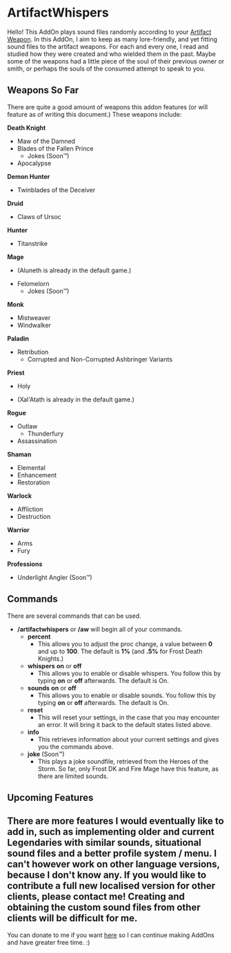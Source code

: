 # ArtifactWhispers
Hello! This AddOn plays sound files randomly according to your [Artifact Weapon](http://battle.net/wow/en/game/artifacts/). In this AddOn, I aim to keep as many lore-friendly, and yet fitting sound files to the artifact weapons. For each and every one, I read and studied how they were created and who wielded them in the past. Maybe some of the weapons had a little piece of the soul of their previous owner or smith, or perhaps the souls of the consumed attempt to speak to you.
## Weapons So Far
There are quite a good amount of weapons this addon features (or will feature as of writing this document.)
These weapons include:

**Death Knight**
* Maw of the Damned
* Blades of the Fallen Prince
  + Jokes (Soon™)
* Apocalypse

**Demon Hunter**
* Twinblades of the Deceiver

**Druid**
* Claws of Ursoc

**Hunter**
* Titanstrike

**Mage**
- (Aluneth is already in the default game.)
* Felomelorn
  + Jokes (Soon™)

**Monk**
* Mistweaver
* Windwalker

**Paladin**
* Retribution
  - Corrupted and Non-Corrupted Ashbringer Variants

**Priest**
* Holy
- (Xal'Atath is already in the default game.)

**Rogue**
* Outlaw
  - Thunderfury
* Assassination

**Shaman**
* Elemental
* Enhancement
* Restoration

**Warlock**
* Affliction
* Destruction

**Warrior**
* Arms
* Fury

**Professions**
* Underlight Angler (Soon™)

## Commands
There are several commands that can be used.
* **/artifactwhispers** or **/aw** will begin all of your commands.
  * **percent**
    - This allows you to adjust the proc change, a value between **0** and up to **100**. The default is **1%** (and **.5%** for Frost Death Knights.)
  * **whispers** **on** or **off**
    - This allows you to enable or disable whispers. You follow this by typing **on** or **off** afterwards. The default is On.
  * **sounds** **on** or **off**
    - This allows you to enable or disable sounds. You follow this by typing **on** or **off** afterwards. The default is On.
  * **reset**
    - This will reset your settings, in the case that you may encounter an error. It will bring it back to the default states listed above.
  * **info**
    - This retrieves information about your current settings and gives you the commands above.
  * **joke** (Soon™)
    - This plays a joke soundfile, retrieved from the Heroes of the Storm. So far, only Frost DK and Fire Mage have this feature, as there are limited sounds.
  
## Upcoming Features
There are more features I would eventually like to add in, such as implementing older and current Legendaries with similar sounds, situational sound files and a better profile system / menu. I **can't** however work on other language versions, because I don't know any. If you would like to contribute a full new localised version for other clients, please contact me! Creating and obtaining the custom sound files from other clients will be difficult for me.
--
You can donate to me if you want [here](https://www.paypal.com/cgi-bin/webscr?cmd=_donations&business=JVKD48P6U3TLU&lc=US&item_name=Development%20and%20Maintenance%20of%20AddOns&currency_code=USD&bn=PP%2dDonationsBF%3abtn_donateCC_LG%2egif%3aNonHosted) so I can continue making AddOns and have greater free time. :)
